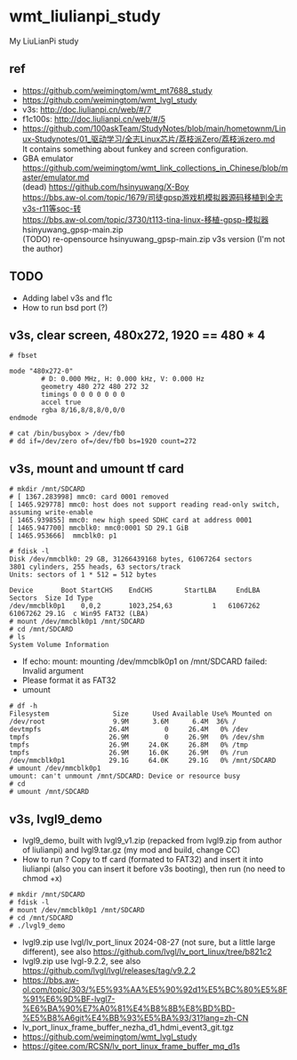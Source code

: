 # wmt_liulianpi_study
My LiuLianPi study

## ref
* https://github.com/weimingtom/wmt_mt7688_study
* https://github.com/weimingtom/wmt_lvgl_study
* v3s: http://doc.liulianpi.cn/web/#/7
* f1c100s: http://doc.liulianpi.cn/web/#/5
* https://github.com/100askTeam/StudyNotes/blob/main/hometownm/Linux-Studynotes/01_驱动学习/全志Linux芯片/荔枝派Zero/荔枝派zero.md  
It contains something about funkey and screen configuration.  
* GBA emulator  
https://github.com/weimingtom/wmt_link_collections_in_Chinese/blob/master/emulator.md  
(dead) https://github.com/hsinyuwang/X-Boy  
https://bbs.aw-ol.com/topic/1679/司徒gpsp游戏机模拟器源码移植到全志v3s-r11等soc-转  
https://bbs.aw-ol.com/topic/3730/t113-tina-linux-移植-gpsp-模拟器  
hsinyuwang_gpsp-main.zip  
(TODO) re-opensource hsinyuwang_gpsp-main.zip v3s version (I'm not the author)  

## TODO
* Adding label v3s and f1c
* How to run bsd port (?)  

## v3s, clear screen, 480x272, 1920 == 480 * 4
```
# fbset

mode "480x272-0"
        # D: 0.000 MHz, H: 0.000 kHz, V: 0.000 Hz
        geometry 480 272 480 272 32
        timings 0 0 0 0 0 0 0
        accel true
        rgba 8/16,8/8,8/0,0/0
endmode

# cat /bin/busybox > /dev/fb0
# dd if=/dev/zero of=/dev/fb0 bs=1920 count=272
```

## v3s, mount and umount tf card
```
# mkdir /mnt/SDCARD
# [ 1367.283998] mmc0: card 0001 removed
[ 1465.929778] mmc0: host does not support reading read-only switch, assuming write-enable
[ 1465.939855] mmc0: new high speed SDHC card at address 0001
[ 1465.947700] mmcblk0: mmc0:0001 SD 29.1 GiB
[ 1465.953666]  mmcblk0: p1

# fdisk -l
Disk /dev/mmcblk0: 29 GB, 31266439168 bytes, 61067264 sectors
3801 cylinders, 255 heads, 63 sectors/track
Units: sectors of 1 * 512 = 512 bytes

Device       Boot StartCHS    EndCHS        StartLBA     EndLBA    Sectors  Size Id Type
/dev/mmcblk0p1    0,0,2       1023,254,63          1   61067262   61067262 29.1G  c Win95 FAT32 (LBA)
# mount /dev/mmcblk0p1 /mnt/SDCARD
# cd /mnt/SDCARD
# ls
System Volume Information
```
* If echo: mount: mounting /dev/mmcblk0p1 on /mnt/SDCARD failed: Invalid argument
* Please format it as FAT32
* umount
```
# df -h
Filesystem                Size      Used Available Use% Mounted on
/dev/root                 9.9M      3.6M      6.4M  36% /
devtmpfs                 26.4M         0     26.4M   0% /dev
tmpfs                    26.9M         0     26.9M   0% /dev/shm
tmpfs                    26.9M     24.0K     26.8M   0% /tmp
tmpfs                    26.9M     16.0K     26.9M   0% /run
/dev/mmcblk0p1           29.1G     64.0K     29.1G   0% /mnt/SDCARD
# umount /dev/mmcblk0p1
umount: can't unmount /mnt/SDCARD: Device or resource busy
# cd
# umount /mnt/SDCARD
```

## v3s, lvgl9_demo
* lvgl9_demo, built with lvgl9_v1.zip (repacked from lvgl9.zip from author of liulianpi) and lvgl9.tar.gz (my mod and build, change CC)
* How to run ? Copy to tf card (formated to FAT32) and insert it into liulianpi (also you can insert it before v3s booting), then run (no need to chmod +x)  
```
# mkdir /mnt/SDCARD
# fdisk -l
# mount /dev/mmcblk0p1 /mnt/SDCARD
# cd /mnt/SDCARD
# ./lvgl9_demo
```
* lvgl9.zip use lvgl/lv_port_linux 2024-08-27 (not sure, but a little large different), see also https://github.com/lvgl/lv_port_linux/tree/b821c2
* lvgl9.zip use lvgl-9.2.2, see also https://github.com/lvgl/lvgl/releases/tag/v9.2.2
* https://bbs.aw-ol.com/topic/303/%E5%93%AA%E5%90%92d1%E5%BC%80%E5%8F%91%E6%9D%BF-lvgl7-%E6%BA%90%E7%A0%81%E4%B8%8B%E8%BD%BD-%E5%B8%A6git%E4%BB%93%E5%BA%93/31?lang=zh-CN
* lv_port_linux_frame_buffer_nezha_d1_hdmi_event3_git.tgz
* https://github.com/weimingtom/wmt_lvgl_study
* https://gitee.com/RCSN/lv_port_linux_frame_buffer_mq_d1s
